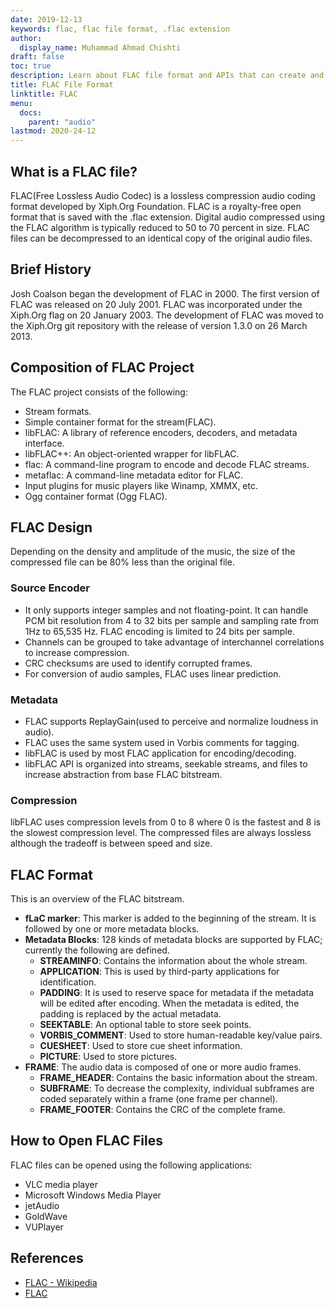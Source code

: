 ```yaml
---
date: 2019-12-13
keywords: flac, flac file format, .flac extension
author:
  display_name: Muhammad Ahmad Chishti
draft: false
toc: true
description: Learn about FLAC file format and APIs that can create and open FLAC files.
title: FLAC File Format
linktitle: FLAC
menu:
  docs:
    parent: "audio"
lastmod: 2020-24-12
---
```


## What is a FLAC file? ##

FLAC(Free Lossless Audio Codec) is a lossless compression audio coding format developed by Xiph.Org Foundation. FLAC is a royalty-free open format that is saved with the .flac extension. Digital audio compressed using the FLAC algorithm is typically reduced to 50 to 70 percent in size. FLAC files can be decompressed to an identical copy of the original audio files.

## Brief History ##

Josh Coalson began the development of FLAC in 2000. The first version of FLAC was released on 20 July 2001. FLAC was incorporated under the Xiph.Org flag on 20 January 2003. The development of FLAC was moved to the Xiph.Org git repository with the release of version 1.3.0 on 26 March 2013.

## Composition of FLAC Project ##

The FLAC project consists of the following:

- Stream formats.
- Simple container format for the stream(FLAC).
- libFLAC: A library of reference encoders, decoders, and metadata interface.
- libFLAC++: An object-oriented wrapper for libFLAC.
- flac: A command-line program to encode and decode FLAC streams.
- metaflac: A command-line metadata editor for FLAC.
- Input plugins for music players like Winamp, XMMX, etc.
- Ogg container format (Ogg FLAC).

## FLAC Design ##

Depending on the density and amplitude of the music, the size of the compressed file can be 80% less than the original file.

### Source Encoder ###

- It only supports integer samples and not floating-point. It can handle PCM bit resolution from 4 to 32 bits per sample and sampling rate from 1Hz to 65,535 Hz. FLAC encoding is limited to 24 bits per sample.
- Channels can be grouped to take advantage of interchannel correlations to increase compression.
- CRC checksums are used to identify corrupted frames.
- For conversion of audio samples, FLAC uses linear prediction.

### Metadata ###

- FLAC supports ReplayGain(used to perceive and normalize loudness in audio).
- FLAC uses the same system used in Vorbis comments for tagging.
- libFLAC is used by most FLAC application for encoding/decoding.
- libFLAC API is organized into streams, seekable streams, and files to increase abstraction from base FLAC bitstream.

### Compression ###

libFLAC uses compression levels from 0 to 8 where 0 is the fastest and 8 is the slowest compression level. The compressed files are always lossless although the tradeoff is between speed and size.

## FLAC Format ##

This is an overview of the FLAC bitstream.

- **fLaC marker**: This marker is added to the beginning of the stream. It is followed by one or more metadata blocks.
- **Metadata Blocks**: 128 kinds of metadata blocks are supported by FLAC; currently the following are defined.
  - **STREAMINFO**: Contains the information about the whole stream.
  - **APPLICATION**: This is used by third-party applications for identification.
  - **PADDING**: It is used to reserve space for metadata if the metadata will be edited after encoding. When the metadata is edited, the padding is replaced by the actual metadata.
  - **SEEKTABLE**: An optional table to store seek points.
  - **VORBIS_COMMENT**: Used to store human-readable key/value pairs.
  - **CUESHEET**: Used to store cue sheet information.
  - **PICTURE**: Used to store pictures.
- **FRAME**: The audio data is composed of one or more audio frames.
  - **FRAME_HEADER**: Contains the basic information about the stream.
  - **SUBFRAME**: To decrease the complexity, individual subframes are coded separately within a frame (one frame per channel).
  - **FRAME_FOOTER**: Contains the CRC of the complete frame.

## How to Open FLAC Files ##

FLAC files can be opened using the following applications:

- VLC media player
- Microsoft Windows Media Player
- jetAudio
- GoldWave
- VUPlayer

## References ##

- [FLAC - Wikipedia](https://en.wikipedia.org/wiki/FLAC)
- [FLAC](https://xiph.org/flac/documentation.html)
